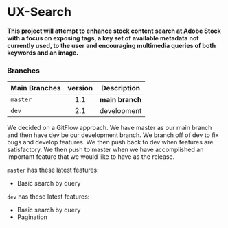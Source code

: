 # UX-Search
**This project will attempt to enhance stock content search at Adobe Stock with a focus on exposing tags, a key set of available metadata not currently used, to the user and encouraging multimedia queries of both keywords and an image.**
### Branches
| Main Branches | version | Description   |
| ------------- |:-------:|:-------------:|
| `master`      |   1.1   |**main branch**|
| `dev`         |   2.1   |  development  |

We decided on a GitFlow approach. We have master as our main branch and then have dev be our development branch. We branch off of dev to fix bugs and develop features. We then push back to dev when features are satisfactory. We then push to master when we have accomplished an important feature that we would like to have as the release.

`master` has these latest features:
<ul>
    <li> Basic search by query</li>
</ul>

`dev` has these latest features:
<ul>
    <li> Basic search by query </li>
    <li> Pagination </li>
</ul>